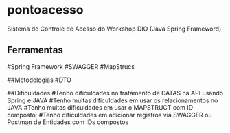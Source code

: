 # pontoacesso
Sistema de Controle de Acesso do Workshop DIO (Java Spring Frameword)

## Ferramentas
#Spring Framework
#SWAGGER
#MapStrucs

##Metodologias
#DTO

##Dificuldades
#Tenho dificuldades no tratamento de DATAS na API usando Spring e JAVA
#Tenho muitas dificuldades em usar os relacionamentos no JAVA
#Tenho muitas dificuldades em usar o MAPSTRUCT com ID composto;
#Tenho dificuldades em adicionar registros via SWAGGER ou Postman de Entidades com IDs compostos
